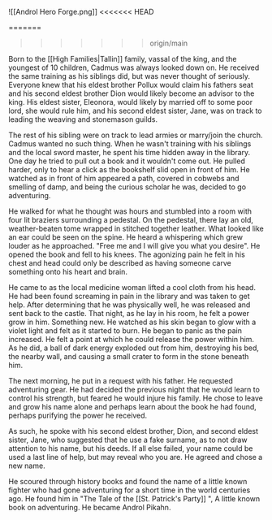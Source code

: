 ![[Androl Hero Forge.png]]
<<<<<<< HEAD

=======
>>>>>>> origin/main

Born to the [[High Families|Tallin]] family, vassal of the king, and the youngest of 10 children, Cadmus was always looked down on. He received the same training as his siblings did, but was never thought of seriously. Everyone knew that his eldest brother Pollux would claim his fathers seat and his second eldest brother Dion would likely become an advisor to the king. His eldest sister, Eleonora, would likely by married off to some poor lord, she would rule him, and his second eldest sister, Jane, was on track to leading the weaving and stonemason guilds. 

The rest of his sibling were on track to lead armies or marry/join the church. Cadmus wanted no such thing. When he wasn't training with his siblings and the local sword master, he spent his time hidden away in the library. One day he tried to pull out a book and it wouldn't come out. He pulled harder, only to hear a click as the bookshelf slid open in front of him. He watched as in front of him appeared a path, covered in cobwebs and smelling of damp, and being the curious scholar he was, decided to go adventuring. 

He walked for what he thought was hours and stumbled into a room with four lit braziers surrounding a pedestal. On the pedestal, there lay an old, weather-beaten tome wrapped in stitched together leather. What looked like an ear could be seen on the spine. He heard a whispering which grew louder as he approached. "Free me and I will give you what you desire". He opened the book and fell to his knees. The agonizing pain he felt in his chest and head could only be described as having someone carve something onto his heart and brain. 

He came to as the local medicine woman lifted a cool cloth from his head. He had been found screaming in pain in the library and was taken to get help. After determining that he was physically well, he was released and sent back to the castle. That night, as he lay in his room, he felt a power grow in him. Something new. He watched as his skin began to glow with a violet light and felt as it started to burn. He began to panic as the pain increased. He felt a point at which he could release the power within him. As he did, a ball of dark energy exploded out from him, destroying his bed, the nearby wall, and causing a small crater to form in the stone beneath him.

The next morning, he put in a request with his father. He requested adventuring gear. He had decided the previous night that he would learn to control his strength, but feared he would injure his family. He chose to leave and grow his name alone and perhaps learn about the book he had found, perhaps purifying the power he received.

As such, he spoke with his second eldest brother, Dion, and second eldest sister, Jane, who suggested that he use a fake surname, as to not draw attention to his name, but his deeds. If all else failed, your name could be used a last line of help, but may reveal who you are. He agreed and chose a new name.

He scoured through history books and found the name of a little known fighter who had gone adventuring for a short time in the world centuries ago. He found him in "The Tale of the [[St. Patrick's Party]] ", A little known book on adventuring. He became Androl Pikahn.


